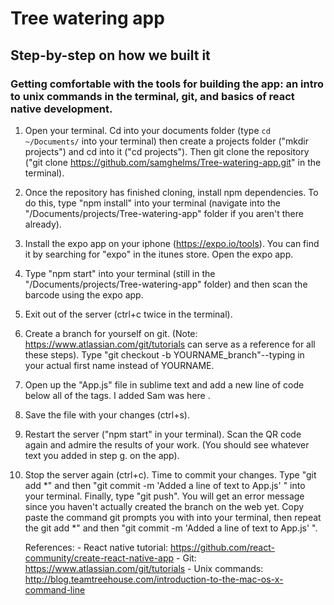 # Tree watering app

## Step-by-step on how we built it

### Getting comfortable with the tools for building the app: an intro to unix commands in the terminal, git, and basics of react native development.
1. Open your terminal. Cd into your documents folder (type `cd ~/Documents/` into your terminal) then create a projects folder ("mkdir projects") and cd into it ("cd projects"). Then git clone the repository ("git clone https://github.com/samghelms/Tree-watering-app.git" in the terminal).
2. Once the repository has finished cloning, install npm dependencies. To do this, type "npm install" into your terminal (navigate into the "/Documents/projects/Tree-watering-app" folder if you aren't there already).
3. Install the expo app on your iphone (https://expo.io/tools). You can find it by searching for "expo" in the itunes store. Open the expo app.
4. Type "npm start" into your terminal (still in the "/Documents/projects/Tree-watering-app" folder) and then scan the barcode using the expo app. 
5. Exit out of the server (ctrl+c twice in the terminal).
6. Create a branch for yourself on git. (Note: https://www.atlassian.com/git/tutorials can serve as a reference for all these steps). Type "git checkout -b YOURNAME_branch"--typing in your actual first name instead of YOURNAME.
7. Open up the "App.js" file in sublime text and add a new line of code below all of the <Text> </Text> tags. I added <Text> Sam was here </Text>.
8. Save the file with your changes (ctrl+s). 
9. Restart the server ("npm start" in your terminal). Scan the QR code again and admire the results of your work. (You should see whatever text you added in step g. on the app).
10. Stop the server again (ctrl+c). Time to commit your changes. Type "git add *" and then "git commit -m 'Added a line of text to App.js' " into your terminal. Finally, type "git push". You will get an error message since you haven't actually created the branch on the web yet. Copy paste the command git prompts you with into your terminal, then repeat the git add *" and then "git commit -m 'Added a line of text to App.js' ". 

	References:
		- React native tutorial: https://github.com/react-community/create-react-native-app
		- Git: https://www.atlassian.com/git/tutorials
		- Unix commands: http://blog.teamtreehouse.com/introduction-to-the-mac-os-x-command-line